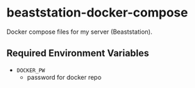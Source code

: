 # beaststation-docker-compose
Docker compose files for my server (Beaststation).

## Required Environment Variables
- `DOCKER_PW`
  - password for docker repo

